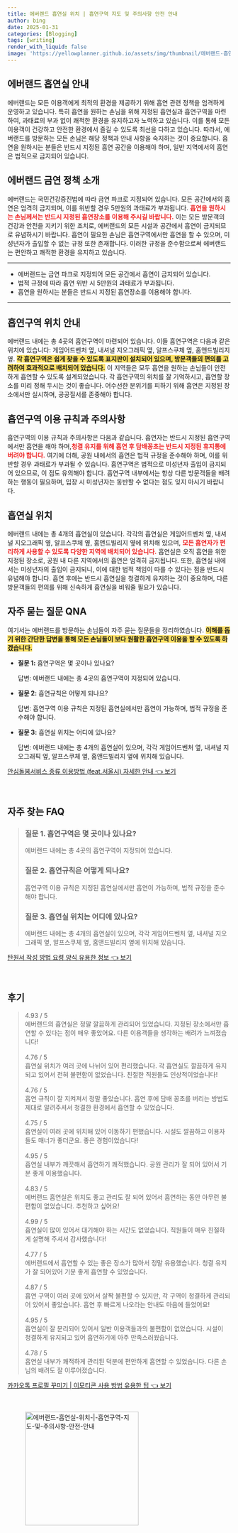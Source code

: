 ```yaml
---
title: 에버랜드 흡연실 위치 | 흡연구역 지도 및 주의사항 안전 안내
author: bing
date: 2025-01-31
categories: [Blogging]
tags: [writing]
render_with_liquid: false
image: 'https://yellowplanner.github.io/assets/img/thumbnail/에버랜드-흡연실-위치-|-흡연구역-지도-및-주의사항-안전-안내.webp'
---
```



<h2 id='에버랜드-흡연실-안내'>에버랜드 흡연실 안내</h2>

<p>에버랜드는 모든 이용객에게 최적의 환경을 제공하기 위해 흡연 관련 정책을 엄격하게 운영하고 있습니다. 특히 흡연을 원하는 손님을 위해 지정된 흡연실과 흡연구역을 마련하여, 과태료의 부과 없이 쾌적한 환경을 유지하고자 노력하고 있습니다. 이를 통해 모든 이용객이 건강하고 안전한 환경에서 즐길 수 있도록 최선을 다하고 있습니다. 따라서, 에버랜드를 방문하는 모든 손님은 해당 정책과 안내 사항을 숙지하는 것이 중요합니다. 흡연을 원하시는 분들은 반드시 지정된 흡연 공간을 이용해야 하며, 일반 지역에서의 흡연은 법적으로 금지되어 있습니다.</p>

<h2 id='에버랜드-금연-정책-소개'>에버랜드 금연 정책 소개</h2>

<p>에버랜드는 국민건강증진법에 따라 금연 파크로 지정되어 있습니다. 모든 공간에서의 흡연은 엄격히 금지되며, 이를 위반할 경우 5만원의 과태료가 부과됩니다. <b><span style="color: #ee2323;">흡연을 원하시는 손님께서는 반드시 지정된 흡연장소를 이용해 주시길 바랍니다.</span></b> 이는 모든 방문객의 건강과 안전을 지키기 위한 조치로, 에버랜드의 모든 시설과 공간에서 흡연이 금지되므로 유념하시기 바랍니다. 흡연이 필요한 손님은 흡연구역에서만 흡연을 할 수 있으며, 미성년자가 출입할 수 없는 규정 또한 존재합니다. 이러한 규정을 준수함으로써 에버랜드는 편안하고 쾌적한 환경을 유지하고 있습니다.</p>

<hr />

<ul>
    <li>에버랜드는 금연 파크로 지정되어 모든 공간에서 흡연이 금지되어 있습니다.</li>
    <li>법적 규정에 따라 흡연 위반 시 5만원의 과태료가 부과됩니다.</li>
    <li>흡연을 원하시는 분들은 반드시 지정된 흡연장소를 이용해야 합니다.</li>
</ul>

<hr />

<h2 id='흡연구역-위치-안내'>흡연구역 위치 안내</h2>

<p>에버랜드 내에는 총 4곳의 흡연구역이 마련되어 있습니다. 이들 흡연구역은 다음과 같은 위치에 있습니다: 게임어드벤처 옆, 내셔널 지오그래픽 옆, 알프스쿠체 옆, 홈앤드빌리지 옆. <b><span style="background-color: #ffe066;">각 흡연구역은 쉽게 찾을 수 있도록 표지판이 설치되어 있으며, 방문객들의 편의를 고려하여 효과적으로 배치되어 있습니다.</span></b> 이 지역들은 모두 흡연을 원하는 손님들이 안전하게 흡연할 수 있도록 설계되었습니다. 각 흡연구역의 위치를 잘 기억하시고, 흡연할 장소를 미리 정해 두시는 것이 좋습니다. 어수선한 분위기를 피하기 위해 흡연은 지정된 장소에서만 실시하며, 공공질서를 존중해야 합니다.</p>

<h2 id='흡연구역-이용-규칙과-주의사항'>흡연구역 이용 규칙과 주의사항</h2>

<p>흡연구역의 이용 규칙과 주의사항은 다음과 같습니다. 흡연자는 반드시 지정된 흡연구역에서만 흡연을 해야 하며,<b><span style="color: #ee2323;">청결 유지를 위해 흡연 후 담배꽁초는 반드시 지정된 휴지통에 버려야 합니다.</span></b> 여기에 더해, 공원 내에서의 흡연은 법적 규정을 준수해야 하며, 이를 위반할 경우 과태료가 부과될 수 있습니다. 흡연구역은 법적으로 미성년자 출입이 금지되어 있으므로, 이 점도 유의해야 합니다. 흡연구역 내부에서는 항상 다른 방문객들을 배려하는 행동이 필요하며, 입장 시 미성년자는 동반할 수 없다는 점도 잊지 마시기 바랍니다.</p>

<h2 id='흡연실-위치'>흡연실 위치</h2>

<p>에버랜드 내에는 총 4개의 흡연실이 있습니다. 각각의 흡연실은 게임어드벤처 옆, 내셔널 지오그래픽 옆, 알프스쿠체 옆, 홈앤드빌리지 옆에 위치해 있으며, <b><span style="color: #ee2323;">모든 흡연자가 편리하게 사용할 수 있도록 다양한 지역에 배치되어 있습니다.</span></b> 흡연실은 오직 흡연을 위한 지정된 장소로, 공원 내 다른 지역에서의 흡연은 엄격히 금지됩니다. 또한, 흡연실 내에서는 미성년자의 출입이 금지되니, 이에 대한 법적 책임이 따를 수 있다는 점을 반드시 유념해야 합니다. 흡연 후에는 반드시 흡연실을 청결하게 유지하는 것이 중요하며, 다른 방문객들의 편의를 위해 신속하게 흡연실을 비워줄 필요가 있습니다.</p>

<h2 id='자주-묻는-질문-QNA'>자주 묻는 질문 QNA</h2>

<p>여기서는 에버랜드를 방문하는 손님들이 자주 묻는 질문들을 정리하였습니다. <b><span style="background-color: #ffe066;">이해를 돕기 위한 간단한 답변을 통해 모든 손님들이 보다 원활한 흡연구역 이용을 할 수 있도록 하겠습니다.</span></b> </p>

<ul>
    <li><b>질문 1:</b> 흡연구역은 몇 곳이나 있나요?</li>
    <p>답변: 에버랜드 내에는 총 4곳의 흡연구역이 지정되어 있습니다.</p>
    <li><b>질문 2:</b> 흡연규칙은 어떻게 되나요?</li>
    <p>답변: 흡연구역 이용 규칙은 지정된 흡연실에서만 흡연이 가능하며, 법적 규정을 준수해야 합니다.</p>
    <li><b>질문 3:</b> 흡연실 위치는 어디에 있나요?</li>
    <p>답변: 에버랜드 내에는 총 4개의 흡연실이 있으며, 각각 게임어드벤처 옆, 내셔널 지오그래픽 옆, 알프스쿠체 옆, 홈앤드빌리지 옆에 위치해 있습니다.</p>
</ul>


<p><a class="click-button" title="안심돌봄서비스 종류 이용방법 (feat.서울시) 자세한 안내" href="https://yellowplanner.github.io/posts/%EC%95%88%EC%8B%AC%EB%8F%8C%EB%B4%84%EC%84%9C%EB%B9%84%EC%8A%A4-%EC%A2%85%EB%A5%98-%EC%9D%B4%EC%9A%A9%EB%B0%A9%EB%B2%95-(feat.%EC%84%9C%EC%9A%B8%EC%8B%9C)-%EC%9E%90%EC%84%B8%ED%95%9C-%EC%95%88%EB%82%B4/" rel="dofollow">안심돌봄서비스 종류 이용방법 (feat.서울시) 자세한 안내 👈 보기</a></p><br>
<h2 id='자주_찾는_FAQ'>자주 찾는 FAQ</h2>
<div itemscope="" itemtype="https://schema.org/FAQPage"> 
<blockquote> 
<div itemscope="" itemprop="mainEntity" itemtype="https://schema.org/Question"> 
<h3 itemprop="name">질문 1. 흡연구역은 몇 곳이나 있나요?</h3> 
<div itemscope="" itemprop="acceptedAnswer" itemtype="https://schema.org/Answer"> 
<span itemprop="text"> 
<p>에버랜드 내에는 총 4곳의 흡연구역이 지정되어 있습니다.</p> 
</span> 
</div> 
</div> 
<div itemscope="" itemprop="mainEntity" itemtype="https://schema.org/Question"> 
<h3 itemprop="name">질문 2. 흡연규칙은 어떻게 되나요?</h3> 
<div itemscope="" itemprop="acceptedAnswer" itemtype="https://schema.org/Answer"> 
<span itemprop="text"> 
<p>흡연구역 이용 규칙은 지정된 흡연실에서만 흡연이 가능하며, 법적 규정을 준수해야 합니다.</p> 
</span> 
</div> 
</div> 
<div itemscope="" itemprop="mainEntity" itemtype="https://schema.org/Question"> 
<h3 itemprop="name">질문 3. 흡연실 위치는 어디에 있나요?</h3> 
<div itemscope="" itemprop="acceptedAnswer" itemtype="https://schema.org/Answer"> 
<span itemprop="text"> 
<p>에버랜드 내에는 총 4개의 흡연실이 있으며, 각각 게임어드벤처 옆, 내셔널 지오그래픽 옆, 알프스쿠체 옆, 홈앤드빌리지 옆에 위치해 있습니다.</p> 
</span> 
</div> 
</div> 
</blockquote> 
</div>
<p><a class="click-button" title="탄원서 작성 방법 요령 양식 유용한 정보" href="https://yellowplanner.github.io/posts/%ED%83%84%EC%9B%90%EC%84%9C-%EC%9E%91%EC%84%B1-%EB%B0%A9%EB%B2%95-%EC%9A%94%EB%A0%B9-%EC%96%91%EC%8B%9D-%EC%9C%A0%EC%9A%A9%ED%95%9C-%EC%A0%95%EB%B3%B4/" rel="dofollow">탄원서 작성 방법 요령 양식 유용한 정보 👈 보기</a></p><br>
<h2 id='후기'>후기</h2>
<div itemscope itemtype="https://schema.org/Product">
  <blockquote>
  <div itemprop="review" itemscope itemtype="https://schema.org/Review">
      <div itemprop="reviewRating" itemscope itemtype="https://schema.org/Rating"> <span itemprop="ratingValue">4.93</span> / <span itemprop="bestRating">5</span> </div>
      <span itemprop="reviewBody">에버랜드의 흡연실은 정말 깔끔하게 관리되어 있었습니다. 지정된 장소에서만 흡연할 수 있다는 점이 매우 좋았어요. 다른 이용객들을 생각하는 배려가 느껴졌습니다!</span>
  </div>
  <br>
  <div itemprop="review" itemscope itemtype="https://schema.org/Review">
      <div itemprop="reviewRating" itemscope itemtype="https://schema.org/Rating"> <span itemprop="ratingValue">4.76</span> / <span itemprop="bestRating">5</span> </div>
      <span itemprop="reviewBody">흡연실 위치가 여러 곳에 나뉘어 있어 편리했습니다. 각 흡연실도 깔끔하게 유지되고 있어서 전혀 불편함이 없었습니다. 친절한 직원들도 인상적이었습니다!</span>
  </div>
  <br>
  <div itemprop="review" itemscope itemtype="https://schema.org/Review">
      <div itemprop="reviewRating" itemscope itemtype="https://schema.org/Rating"> <span itemprop="ratingValue">4.76</span> / <span itemprop="bestRating">5</span> </div>
      <span itemprop="reviewBody">흡연 규칙이 잘 지켜져서 정말 좋았습니다. 흡연 후에 담배 꽁초를 버리는 방법도 제대로 알려주셔서 청결한 환경에서 흡연할 수 있었습니다.</span>
  </div>
  <br>
  <div itemprop="review" itemscope itemtype="https://schema.org/Review">
      <div itemprop="reviewRating" itemscope itemtype="https://schema.org/Rating"> <span itemprop="ratingValue">4.75</span> / <span itemprop="bestRating">5</span> </div>
      <span itemprop="reviewBody">흡연실이 여러 곳에 위치해 있어 이동하기 편했습니다. 시설도 깔끔하고 이용자들도 매너가 좋더군요. 좋은 경험이었습니다!</span>
  </div>
  <br>
  <div itemprop="review" itemscope itemtype="https://schema.org/Review">
      <div itemprop="reviewRating" itemscope itemtype="https://schema.org/Rating"> <span itemprop="ratingValue">4.95</span> / <span itemprop="bestRating">5</span> </div>
      <span itemprop="reviewBody">흡연실 내부가 깨끗해서 흡연하기 쾌적했습니다. 공원 관리가 잘 되어 있어서 기분 좋게 이용했습니다.</span>
  </div>
  <br>
  <div itemprop="review" itemscope itemtype="https://schema.org/Review">
      <div itemprop="reviewRating" itemscope itemtype="https://schema.org/Rating"> <span itemprop="ratingValue">4.83</span> / <span itemprop="bestRating">5</span> </div>
      <span itemprop="reviewBody">에버랜드 흡연실은 위치도 좋고 관리도 잘 되어 있어서 흡연하는 동안 아무런 불편함이 없었습니다. 추천하고 싶어요!</span>
  </div>
  <br>
  <div itemprop="review" itemscope itemtype="https://schema.org/Review">
      <div itemprop="reviewRating" itemscope itemtype="https://schema.org/Rating"> <span itemprop="ratingValue">4.99</span> / <span itemprop="bestRating">5</span> </div>
      <span itemprop="reviewBody">흡연실이 많이 있어서 대기해야 하는 시간도 없었습니다. 직원들이 매우 친절하게 설명해 주셔서 감사했습니다!</span>
  </div>
  <br>
  <div itemprop="review" itemscope itemtype="https://schema.org/Review">
      <div itemprop="reviewRating" itemscope itemtype="https://schema.org/Rating"> <span itemprop="ratingValue">4.77</span> / <span itemprop="bestRating">5</span> </div>
      <span itemprop="reviewBody">에버랜드에서 흡연할 수 있는 좋은 장소가 많아서 정말 유용했습니다. 청결 유지가 잘 되어있어 기분 좋게 흡연할 수 있었습니다.</span>
  </div>
  <br>
  <div itemprop="review" itemscope itemtype="https://schema.org/Review">
      <div itemprop="reviewRating" itemscope itemtype="https://schema.org/Rating"> <span itemprop="ratingValue">4.87</span> / <span itemprop="bestRating">5</span> </div>
      <span itemprop="reviewBody">흡연 구역이 여러 곳에 있어서 살짝 불편할 수 있지만, 각 구역이 청결하게 관리되어 있어서 좋았습니다. 흡연 후 빠르게 나오라는 안내도 마음에 들었어요!</span>
  </div>
  <br>
  <div itemprop="review" itemscope itemtype="https://schema.org/Review">
      <div itemprop="reviewRating" itemscope itemtype="https://schema.org/Rating"> <span itemprop="ratingValue">4.95</span> / <span itemprop="bestRating">5</span> </div>
      <span itemprop="reviewBody">흡연실이 잘 분리되어 있어서 일반 이용객들과의 불편함이 없었습니다. 시설이 청결하게 유지되고 있어 흡연하기에 아주 만족스러웠습니다.</span>
  </div>
  <br>
  <div itemprop="review" itemscope itemtype="https://schema.org/Review">
      <div itemprop="reviewRating" itemscope itemtype="https://schema.org/Rating"> <span itemprop="ratingValue">4.78</span> / <span itemprop="bestRating">5</span> </div>
      <span itemprop="reviewBody">흡연실 내부가 쾌적하게 관리된 덕분에 편안하게 흡연할 수 있었습니다. 다른 손님의 배려도 잘 이루어졌습니다.</span>
  </div>
  </blockquote>
</div>
<p><a class="click-button" title="카카오톡 프로필 꾸미기 | 이모티콘 사용 방법 유용한 팁" href="https://yellowplanner.github.io/posts/%EC%B9%B4%EC%B9%B4%EC%98%A4%ED%86%A1-%ED%94%84%EB%A1%9C%ED%95%84-%EA%BE%B8%EB%AF%B8%EA%B8%B0-%EC%9D%B4%EB%AA%A8%ED%8B%B0%EC%BD%98-%EC%82%AC%EC%9A%A9-%EB%B0%A9%EB%B2%95-%EC%9C%A0%EC%9A%A9%ED%95%9C-%ED%8C%81/" rel="dofollow">카카오톡 프로필 꾸미기 | 이모티콘 사용 방법 유용한 팁 👈 보기</a></p><br>
<figure class="image"><img src="https://yellowplanner.github.io/assets/img/thumbnail/에버랜드-흡연실-위치-|-흡연구역-지도-및-주의사항-안전-안내.webp" alt="에버랜드-흡연실-위치-|-흡연구역-지도-및-주의사항-안전-안내" width="256" height="256"></figure>